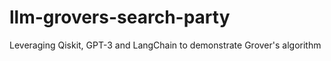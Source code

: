 # llm-grovers-search-party
Leveraging Qiskit, GPT-3 and LangChain to demonstrate Grover's algorithm
